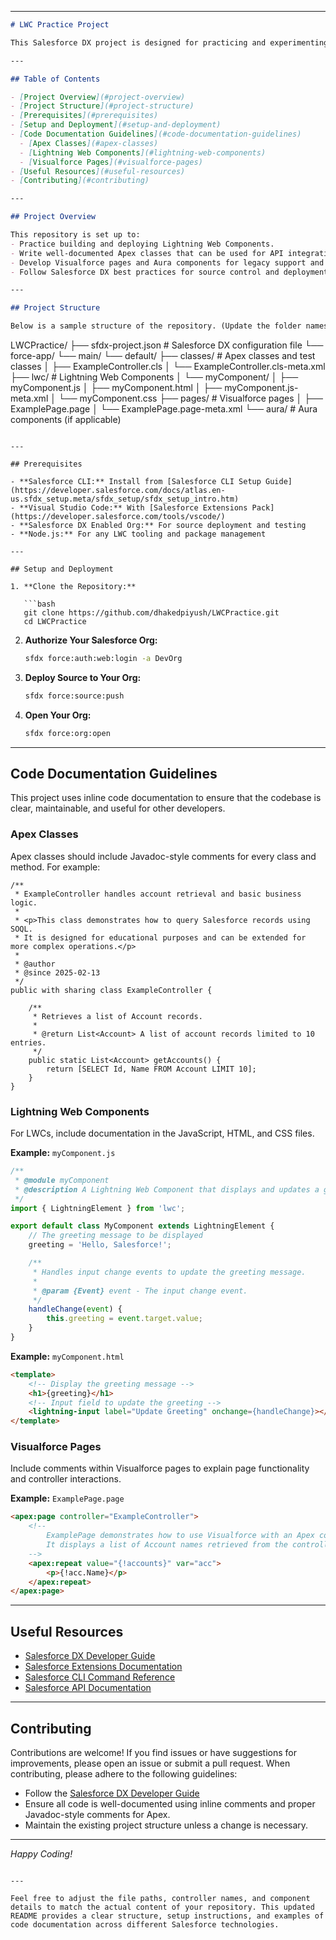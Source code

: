 
---

```markdown
# LWC Practice Project

This Salesforce DX project is designed for practicing and experimenting with Lightning Web Components (LWC), Apex classes, Visualforce pages, Aura components, and API integrations. The project demonstrates best practices in code documentation and structure.

---

## Table of Contents

- [Project Overview](#project-overview)
- [Project Structure](#project-structure)
- [Prerequisites](#prerequisites)
- [Setup and Deployment](#setup-and-deployment)
- [Code Documentation Guidelines](#code-documentation-guidelines)
  - [Apex Classes](#apex-classes)
  - [Lightning Web Components](#lightning-web-components)
  - [Visualforce Pages](#visualforce-pages)
- [Useful Resources](#useful-resources)
- [Contributing](#contributing)

---

## Project Overview

This repository is set up to:
- Practice building and deploying Lightning Web Components.
- Write well-documented Apex classes that can be used for API integrations and backend logic.
- Develop Visualforce pages and Aura components for legacy support and custom UIs.
- Follow Salesforce DX best practices for source control and deployment.

---

## Project Structure

Below is a sample structure of the repository. (Update the folder names as needed.)

```
LWCPractice/
├── sfdx-project.json               # Salesforce DX configuration file
└── force-app/
    └── main/
        └── default/
            ├── classes/            # Apex classes and test classes
            │   ├── ExampleController.cls
            │   └── ExampleController.cls-meta.xml
            ├── lwc/                # Lightning Web Components
            │   └── myComponent/
            │       ├── myComponent.js
            │       ├── myComponent.html
            │       ├── myComponent.js-meta.xml
            │       └── myComponent.css
            ├── pages/              # Visualforce pages
            │   ├── ExamplePage.page
            │   └── ExamplePage.page-meta.xml
            └── aura/               # Aura components (if applicable)
```

---

## Prerequisites

- **Salesforce CLI:** Install from [Salesforce CLI Setup Guide](https://developer.salesforce.com/docs/atlas.en-us.sfdx_setup.meta/sfdx_setup/sfdx_setup_intro.htm)
- **Visual Studio Code:** With [Salesforce Extensions Pack](https://developer.salesforce.com/tools/vscode/)
- **Salesforce DX Enabled Org:** For source deployment and testing
- **Node.js:** For any LWC tooling and package management

---

## Setup and Deployment

1. **Clone the Repository:**

   ```bash
   git clone https://github.com/dhakedpiyush/LWCPractice.git
   cd LWCPractice
   ```

2. **Authorize Your Salesforce Org:**

   ```bash
   sfdx force:auth:web:login -a DevOrg
   ```

3. **Deploy Source to Your Org:**

   ```bash
   sfdx force:source:push
   ```

4. **Open Your Org:**

   ```bash
   sfdx force:org:open
   ```

---

## Code Documentation Guidelines

This project uses inline code documentation to ensure that the codebase is clear, maintainable, and useful for other developers.

### Apex Classes

Apex classes should include Javadoc-style comments for every class and method. For example:

```apex
/**
 * ExampleController handles account retrieval and basic business logic.
 *
 * <p>This class demonstrates how to query Salesforce records using SOQL.
 * It is designed for educational purposes and can be extended for more complex operations.</p>
 *
 * @author 
 * @since 2025-02-13
 */
public with sharing class ExampleController {

    /**
     * Retrieves a list of Account records.
     *
     * @return List<Account> A list of account records limited to 10 entries.
     */
    public static List<Account> getAccounts() {
        return [SELECT Id, Name FROM Account LIMIT 10];
    }
}
```

### Lightning Web Components

For LWCs, include documentation in the JavaScript, HTML, and CSS files.

**Example:** `myComponent.js`

```js
/**
 * @module myComponent
 * @description A Lightning Web Component that displays and updates a greeting message.
 */
import { LightningElement } from 'lwc';

export default class MyComponent extends LightningElement {
    // The greeting message to be displayed
    greeting = 'Hello, Salesforce!';

    /**
     * Handles input change events to update the greeting message.
     *
     * @param {Event} event - The input change event.
     */
    handleChange(event) {
        this.greeting = event.target.value;
    }
}
```

**Example:** `myComponent.html`

```html
<template>
    <!-- Display the greeting message -->
    <h1>{greeting}</h1>
    <!-- Input field to update the greeting -->
    <lightning-input label="Update Greeting" onchange={handleChange}></lightning-input>
</template>
```

### Visualforce Pages

Include comments within Visualforce pages to explain page functionality and controller interactions.

**Example:** `ExamplePage.page`

```html
<apex:page controller="ExampleController">
    <!-- 
        ExamplePage demonstrates how to use Visualforce with an Apex controller.
        It displays a list of Account names retrieved from the controller.
    -->
    <apex:repeat value="{!accounts}" var="acc">
        <p>{!acc.Name}</p>
    </apex:repeat>
</apex:page>
```

---

## Useful Resources

- [Salesforce DX Developer Guide](https://developer.salesforce.com/docs/atlas.en-us.sfdx_dev.meta/sfdx_dev/sfdx_dev_intro.htm)
- [Salesforce Extensions Documentation](https://developer.salesforce.com/tools/vscode/)
- [Salesforce CLI Command Reference](https://developer.salesforce.com/docs/atlas.en-us.sfdx_cli_reference.meta/sfdx_cli_reference/cli_reference.htm)
- [Salesforce API Documentation](https://developer.salesforce.com/docs/atlas.en-us.api.meta/api/)

---

## Contributing

Contributions are welcome! If you find issues or have suggestions for improvements, please open an issue or submit a pull request. When contributing, please adhere to the following guidelines:

- Follow the [Salesforce DX Developer Guide](https://developer.salesforce.com/docs/atlas.en-us.sfdx_dev.meta/sfdx_dev/sfdx_dev_intro.htm)
- Ensure all code is well-documented using inline comments and proper Javadoc-style comments for Apex.
- Maintain the existing project structure unless a change is necessary.

---

*Happy Coding!*
```

---

Feel free to adjust the file paths, controller names, and component details to match the actual content of your repository. This updated README provides a clear structure, setup instructions, and examples of code documentation across different Salesforce technologies.
